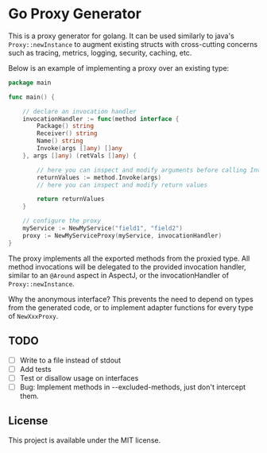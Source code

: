 # Go Proxy Generator

This is a proxy generator for golang. It can be used similarly to java's `Proxy::newInstance` to
augment existing structs with cross-cutting concerns such as tracing, metrics, logging, security,
caching, etc.

Below is an example of implementing a proxy over an existing type:

```go
package main

func main() {

	// declare an invocation handler 
	invocationHandler := func(method interface {
        Package() string
        Receiver() string
		Name() string
		Invoke(args []any) []any
	}, args []any) (retVals []any) {

		// here you can inspect and modify arguments before calling Invoke()
		returnValues := method.Invoke(args)
		// here you can inspect and modify return values

		return returnValues
	}

	// configure the proxy
	myService := NewMyService("field1", "field2")
	proxy := NewMyServiceProxy(myService, invocationHandler)
}

```

The proxy implements all the exported methods from the proxied type. All method invocations will be
delegated to the provided invocation handler, similar to an `@Around` aspect in AspectJ, or the
invocationHandler of `Proxy::newInstance`.

Why the anonymous interface? This prevents the need to depend on types from the generated code, or
to implement adapter functions for every type of `NewXxxProxy`.

## TODO

- [ ] Write to a file instead of stdout
- [ ] Add tests
- [ ] Test or disallow usage on interfaces
- [ ] Bug: Implement methods in --excluded-methods, just don't intercept them.

## License

This project is available under the MIT license.
